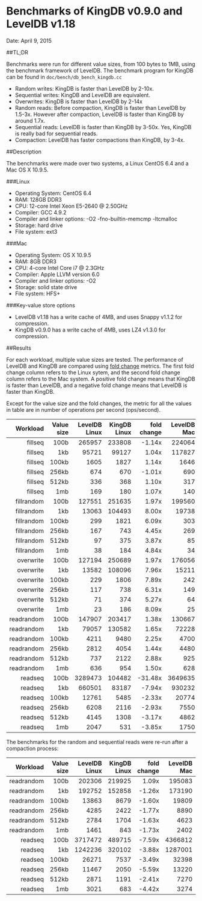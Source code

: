 Benchmarks of KingDB v0.9.0 and LevelDB v1.18 
=============================================

Date: April 9, 2015

##TL;DR

Benchmarks were run for different value sizes, from 100 bytes to 1MB, using the benchmark framework of LevelDB. The benchmark program for KingDB can be found in `doc/bench/db_bench_kingdb.cc`

- Random writes: KingDB is faster than LevelDB by 2-10x.
- Sequential writes: KingDB and LevelDB are equivalent.
- Overwrites: KingDB is faster than LevelDB by 2-14x
- Random reads: Before compaction, KingDB is faster than LevelDB by 1.5-3x. However after compaction, LevelDB is faster than KingDB by around 1.7x.
- Sequential reads: LevelDB is faster than KingDB by 3-50x. Yes, KingDB is really bad for sequential reads.
- Compaction: LevelDB has faster compactions than KingDB, by 3-4x.

##Description

The benchmarks were made over two systems, a Linux CentOS 6.4 and a Mac OS X 10.9.5.

###Linux
- Operating System: CentOS 6.4
- RAM: 128GB DDR3
- CPU: 12-core Intel Xeon E5-2640 @ 2.50GHz
- Compiler: GCC 4.9.2
- Compiler and linker options: \-O2 \-fno-builtin-memcmp \-ltcmalloc
- Storage: hard drive
- File system: ext3

###Mac
- Operating System: OS X 10.9.5
- RAM: 8GB DDR3
- CPU: 4-core Intel Core i7 @ 2.3GHz
- Compiler: Apple LLVM version 6.0
- Compiler and linker options: \-O2
- Storage: solid state drive
- File system: HFS+

###Key-value store options
- LevelDB v1.18 has a write cache of 4MB, and uses Snappy v1.1.2 for compression.
- KingDB v0.9.0 has a write cache of 4MB, uses LZ4 v1.3.0 for compression.


##Results

For each workload, multiple value sizes are tested. The performance of LevelDB and KingDB are compared using [fold change](http://en.wikipedia.org/wiki/Fold_change) metrics. The first fold change column refers to the Linux sytem, and the second fold change column refers to the Mac system. A positive fold change means that KingDB is faster than LevelDB, and a negative fold change means that LevelDB is faster than KingDB.

Except for the value size and the fold changes, the metric for all the values in table are in number of operations per second (ops/second).

|        Workload | Value size |  LevelDB Linux |   KingDB Linux | fold change |    LevelDB Mac |     KingDB Mac | fold change |
| --------------: | ---------: | -------------: | -------------: | ----------: | -------------: | -------------: | ----------: |
|         fillseq |       100b |         265957 |         233808 |      -1.14x |         224064 |         255885 |       1.14x |
|         fillseq |        1kb |          95721 |          99127 |       1.04x |         117827 |         151057 |       1.28x |
|         fillseq |      100kb |           1605 |           1827 |       1.14x |           1646 |           2953 |       1.79x |
|         fillseq |      256kb |            674 |            670 |      -1.01x |            690 |           1303 |       1.89x |
|         fillseq |      512kb |            336 |            368 |       1.10x |            317 |            649 |       2.05x |
|         fillseq |        1mb |            169 |            180 |       1.07x |            140 |            313 |       2.24x |
|      fillrandom |       100b |         127551 |         251635 |       1.97x |         199560 |         254647 |       1.28x |
|      fillrandom |        1kb |          13063 |         104493 |       8.00x |          19738 |         148214 |       7.51x |
|      fillrandom |      100kb |            299 |           1821 |       6.09x |            303 |           3265 |      10.78x |
|      fillrandom |      256kb |            167 |            743 |       4.45x |            269 |           1274 |       4.74x |
|      fillrandom |      512kb |             97 |            375 |       3.87x |             85 |            654 |       7.69x |
|      fillrandom |        1mb |             38 |            184 |       4.84x |             34 |            331 |       9.74x |
|       overwrite |       100b |         127194 |         250689 |       1.97x |         176056 |         254971 |       1.45x |
|       overwrite |        1kb |          13582 |         108096 |       7.96x |          15211 |         142877 |       9.39x |
|       overwrite |      100kb |            229 |           1806 |       7.89x |            242 |           3462 |      14.31x |
|       overwrite |      256kb |            117 |            738 |       6.31x |            149 |           1308 |       8.78x |
|       overwrite |      512kb |             71 |            374 |       5.27x |             64 |            652 |      10.19x |
|       overwrite |        1mb |             23 |            186 |       8.09x |             25 |            334 |      13.36x |
|      readrandom |       100b |         147907 |         203417 |       1.38x |         130667 |         178890 |       1.37x |
|      readrandom |        1kb |          79057 |         130582 |       1.65x |          72228 |          91810 |       1.27x |
|      readrandom |      100kb |           4211 |           9480 |       2.25x |           4700 |          11843 |       2.52x |
|      readrandom |      256kb |           2812 |           4054 |       1.44x |           4480 |           5399 |       1.21x |
|      readrandom |      512kb |            737 |           2122 |       2.88x |            925 |           2567 |       2.78x |
|      readrandom |        1mb |            636 |            954 |       1.50x |            628 |           1237 |       1.97x |
|         readseq |       100b |        3289473 |         104482 |     -31.48x |        3649635 |          76952 |     -47.43x |
|         readseq |        1kb |         660501 |          83187 |      -7.94x |         930232 |          55509 |     -16.76x |
|         readseq |      100kb |          12761 |           5485 |      -2.33x |          20774 |           8499 |      -2.44x |
|         readseq |      256kb |           6208 |           2116 |      -2.93x |           7550 |           3767 |      -2.00x |
|         readseq |      512kb |           4145 |           1308 |      -3.17x |           4862 |           1939 |      -2.51x |
|         readseq |        1mb |           2047 |            531 |      -3.85x |           1750 |            930 |      -1.88x |


The benchmarks for the random and sequential reads were re-run after a compaction process:

|        Workload | Value size |  LevelDB Linux |   KingDB Linux | fold change |    LevelDB Mac |     KingDB Mac | fold change |
| --------------: | ---------: | -------------: | -------------: | ----------: | -------------: | -------------: | ----------: |
|      readrandom |       100b |         202306 |         219925 |       1.09x |         195083 |         183049 |      -1.07x |
|      readrandom |        1kb |         192752 |         152858 |      -1.26x |         173190 |         148875 |      -1.16x |
|      readrandom |      100kb |          13863 |           8679 |      -1.60x |          19809 |          12987 |      -1.53x |
|      readrandom |      256kb |           4285 |           2422 |      -1.77x |           8890 |           5462 |      -1.63x |
|      readrandom |      512kb |           2784 |           1704 |      -1.63x |           4623 |           2788 |      -1.66x |
|      readrandom |        1mb |           1461 |            843 |      -1.73x |           2402 |           1390 |      -1.73x |
|         readseq |       100b |        3717472 |         489715 |      -7.59x |        4366812 |         239923 |     -18.20x |
|         readseq |        1kb |        1242236 |         320102 |      -3.88x |        1287001 |         188714 |      -6.82x |
|         readseq |      100kb |          26271 |           7537 |      -3.49x |          32398 |           9355 |      -3.46x |
|         readseq |      256kb |          11467 |           2050 |      -5.59x |          13220 |           3799 |      -3.48x |
|         readseq |      512kb |           2871 |           1191 |      -2.41x |           7270 |           2006 |      -3.62x |
|         readseq |        1mb |           3021 |            683 |      -4.42x |           3274 |            973 |      -3.36x |

